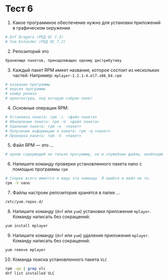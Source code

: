 # Тест 6

1. Какое программное обеспечение нужно для установки приложений в графическом окружении
```sh
# Dnf Dragora (РЕД ОС 7.3)
# Yum Extender (РЕД ОС 7.2)
```
2. Репозиторий это
```sh
Хранилище пакетов, принадлежащих одному дистрибутиву
```
3. Каждый пакет RPM имеет название, которое состоит из нескольких частей: Например: `mplayer-1.2.1-4.el7.x86_64.rpm`
```sh
# название программы
# версия программы
# номер релиза
# архитектура, под которую собран пакет
```
4. Основные операции RPM:
```sh
# Установка пакета: rpm ‑i  <файл пакета>
# Обновление пакета: rpm ‑U  <файл пакета>
# Удаление пакета: rpm ‑e  <пакет>
# Получение информации о пакете: rpm ‑q <пакет>
# Проверка пакета: rpm ‑V  <пакет>
```
5. Файл RPM — это ...
```sh
# архив содержащий не только программу, но и служебные файлы, необходимые для правильной установки программы
```
6. Напишите команду проверки установленного пакета nano с помощью программы `rpm`
```sh
# Скорее всего имеется в виду эта команда. Я ошибся и ввёл не то.
rpm -V nano
```
7. Файлы настроек репозитория хранятся в папке ...
```sh
/etc/yum.repos.d/
```
8. Напишите команду (`dnf` или `yum`) установки приложения `mplayer`. Команду написать без сокращений.
```sh
yum install mplayer
```
9. Напишите команду (`dnf` или `yum`) удаления приложения `mplayer`. Команду написать без сокращений.
```sh
yum remove mplayer
```
10. Команда поиска установленного пакета `VLC`
```sh
rpm -qa | grep vlc
dnf list installed VLC
```
